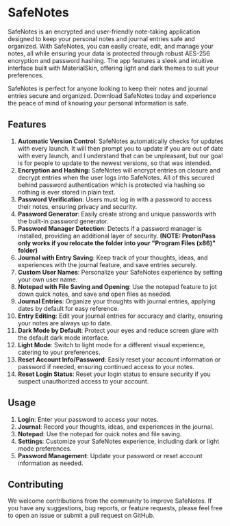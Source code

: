 # SafeNotes

SafeNotes is an encrypted and user-friendly note-taking application designed to keep your personal notes and journal entries safe and organized. With SafeNotes, you can easily create, edit, and manage your notes, all while ensuring your data is protected through robust AES-256 encryption and password hashing. The app features a sleek and intuitive interface built with MaterialSkin, offering light and dark themes to suit your preferences.

SafeNotes is perfect for anyone looking to keep their notes and journal entries secure and organized. Download SafeNotes today and experience the peace of mind of knowing your personal information is safe.

## Features

1. **Automatic Version Control**: SafeNotes automatically checks for updates with every launch. It will then prompt you to update if you are out of date with every launch, and I understand that can be unpleasant, but our goal is for people to update to the newest versions, so that was intended.
2. **Encryption and Hashing:** SafeNotes will encrypt entries on closure and decrypt entries when the user logs into SafeNotes. All of this secured behind password authentication which is protected via hashing so nothing is ever stored in plain text.
3. **Password Verification**: Users must log in with a password to access their notes, ensuring privacy and security.
4. **Password Generator**: Easily create strong and unique passwords with the built-in password generator.
5. **Password Manager Detection**: Detects if a password manager is installed, providing an additional layer of security.
**(NOTE: ProtonPass only works if you relocate the folder into your "Program Files (x86)" folder)**
6. **Journal with Entry Saving**: Keep track of your thoughts, ideas, and experiences with the journal feature, and save entries securely.
7. **Custom User Names**: Personalize your SafeNotes experience by setting your own user name.
8. **Notepad with File Saving and Opening**: Use the notepad feature to jot down quick notes, and save and open files as needed.
9. **Journal Entries**: Organize your thoughts with journal entries, applying dates by default for easy reference.
10. **Entry Editing**: Edit your journal entries for accuracy and clarity, ensuring your notes are always up to date.
11. **Dark Mode by Default**: Protect your eyes and reduce screen glare with the default dark mode interface.
12. **Light Mode**: Switch to light mode for a different visual experience, catering to your preferences.
13. **Reset Account Info/Password**: Easily reset your account information or password if needed, ensuring continued access to your notes.
14. **Reset Login Status**: Reset your login status to ensure security if you suspect unauthorized access to your account.

## Usage

1. **Login**: Enter your password to access your notes.
2. **Journal**: Record your thoughts, ideas, and experiences in the journal.
3. **Notepad**: Use the notepad for quick notes and file saving.
4. **Settings**: Customize your SafeNotes experience, including dark or light mode preferences.
5. **Password Management**: Update your password or reset account information as needed.

## Contributing

We welcome contributions from the community to improve SafeNotes. If you have any suggestions, bug reports, or feature requests, please feel free to open an issue or submit a pull request on GitHub.
